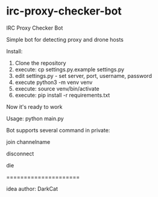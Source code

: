 # irc-proxy-checker-bot
IRC Proxy Checker Bot

Simple bot for detecting proxy and drone hosts

Install:
1. Clone the repository
2. execute: cp settings.py.example settings.py
3. edit settings.py - set server, port, username, password
4. execute  python3 -m venv venv
5. execute: source venv/bin/activate
6. execute: pip install -r requirements.txt

Now it's ready to work


Usage: python main.py

Bot supports several command in private:

join channelname

disconnect

die


=====================

idea author: DarkCat
